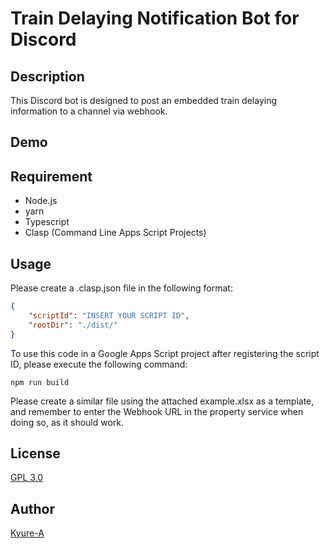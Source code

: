 # Train Delaying Notification Bot for Discord

## Description
This Discord bot is designed to post an embedded train delaying information to a channel via webhook.

## Demo

## Requirement
- Node.js
- yarn 
- Typescript
- Clasp (Command Line Apps Script Projects)

## Usage

Please create a .clasp.json file in the following format:

``` json
{
    "scriptId": "INSERT YOUR SCRIPT ID",
    "rootDir": "./dist/"
}
```
To use this code in a Google Apps Script project after registering the script ID, please execute the following command:

``` shell
npm run build
```

Please create a similar file using the attached example.xlsx as a template, and remember to enter the Webhook URL in the property service when doing so, as it should work.

## License
[GPL 3.0](https://github.com/Kyure-A)

## Author
[Kyure-A](https://github.com/Kyure-A)
